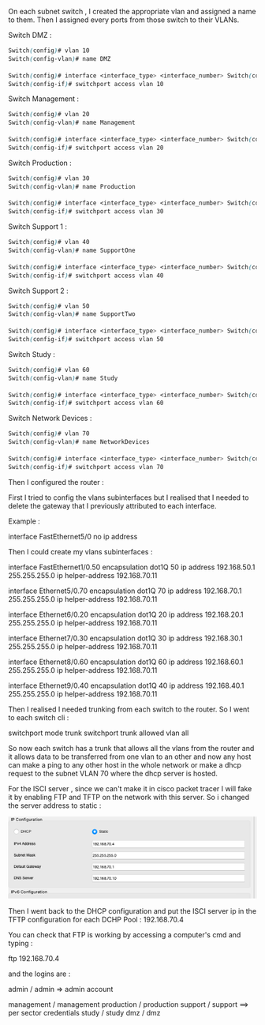 On each subnet switch , I created the appropriate vlan and assigned a name to them. Then I assigned every ports from those switch to their VLANs.

Switch DMZ :

```scss
Switch(config)# vlan 10
Switch(config-vlan)# name DMZ

Switch(config)# interface <interface_type> <interface_number> Switch(config-if)# switchport mode access 
Switch(config-if)# switchport access vlan 10
```

Switch Management :

```scss
Switch(config)# vlan 20
Switch(config-vlan)# name Management

Switch(config)# interface <interface_type> <interface_number> Switch(config-if)# switchport mode access 
Switch(config-if)# switchport access vlan 20
```

Switch Production : 

```scss
Switch(config)# vlan 30
Switch(config-vlan)# name Production

Switch(config)# interface <interface_type> <interface_number> Switch(config-if)# switchport mode access 
Switch(config-if)# switchport access vlan 30
```

Switch Support 1 :

```scss
Switch(config)# vlan 40
Switch(config-vlan)# name SupportOne

Switch(config)# interface <interface_type> <interface_number> Switch(config-if)# switchport mode access 
Switch(config-if)# switchport access vlan 40
```

Switch Support 2 :

```scss
Switch(config)# vlan 50
Switch(config-vlan)# name SupportTwo

Switch(config)# interface <interface_type> <interface_number> Switch(config-if)# switchport mode access 
Switch(config-if)# switchport access vlan 50
```

Switch Study :

```scss
Switch(config)# vlan 60
Switch(config-vlan)# name Study

Switch(config)# interface <interface_type> <interface_number> Switch(config-if)# switchport mode access 
Switch(config-if)# switchport access vlan 60
```

Switch Network Devices :

```scss
Switch(config)# vlan 70
Switch(config-vlan)# name NetworkDevices

Switch(config)# interface <interface_type> <interface_number> Switch(config-if)# switchport mode access 
Switch(config-if)# switchport access vlan 70
```

Then I configured the router : 

First I tried to config the vlans subinterfaces but I realised that I needed to delete the gateway that I previously attributed to each interface. 

Example : 

interface FastEthernet5/0
no ip address

Then I could create my vlans subinterfaces : 

interface FastEthernet1/0.50
 encapsulation dot1Q 50
 ip address 192.168.50.1 255.255.255.0
 ip helper-address 192.168.70.11


interface Ethernet5/0.70
 encapsulation dot1Q 70
 ip address 192.168.70.1 255.255.255.0
 ip helper-address 192.168.70.11

interface Ethernet6/0.20
 encapsulation dot1Q 20
 ip address 192.168.20.1 255.255.255.0
 ip helper-address 192.168.70.11

interface Ethernet7/0.30
 encapsulation dot1Q 30
 ip address 192.168.30.1 255.255.255.0
 ip helper-address 192.168.70.11

interface Ethernet8/0.60
 encapsulation dot1Q 60
 ip address 192.168.60.1 255.255.255.0
 ip helper-address 192.168.70.11

interface Ethernet9/0.40
 encapsulation dot1Q 40
 ip address 192.168.40.1 255.255.255.0
 ip helper-address 192.168.70.11

Then I realised I needed trunking from each switch to the router.
So I went to each switch cli : 

switchport mode trunk
switchport trunk allowed vlan all

So now each switch has a trunk that allows all the vlans from the router and it allows data to be transferred from one vlan to an other and now any host can make a ping to any other host in the whole network or make a dhcp request to the subnet VLAN 70 where the dhcp server is hosted.


For the ISCI server , since we can't make it in cisco packet tracer I will fake it by enabling FTP and TFTP on the network with this server. So i changed the server address to static : 

![ISCI Static Ip Config](Assets/ISCI_Static_Config.png)

Then I went back to the DHCP configuration and put the ISCI server ip in the TFTP configuration for each DCHP Pool : 192.168.70.4

You can check that FTP is working by accessing a computer's cmd and typing : 

ftp 192.168.70.4

and the logins are : 

admin / admin => admin account

management / management
production / production 
support / support                              ==> per sector credentials
study / study
dmz / dmz

